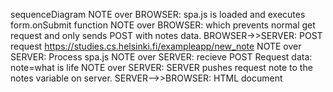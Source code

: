 sequenceDiagram
NOTE over BROWSER: spa.js is loaded and executes form.onSubmit function
NOTE over BROWSER: which prevents normal get request and only sends POST with notes data.
BROWSER->>SERVER: POST request https://studies.cs.helsinki.fi/exampleapp/new_note
NOTE over SERVER: Process spa.js
NOTE over SERVER: recieve POST Request data: note=what is life
NOTE over SERVER: SERVER pushes request note to the notes variable on server.
SERVER-->>BROWSER: HTML document



